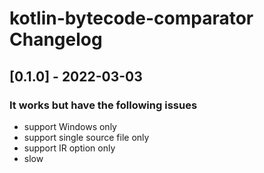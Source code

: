 <!-- Keep a Changelog guide -> https://keepachangelog.com -->

# kotlin-bytecode-comparator Changelog

## [0.1.0] - 2022-03-03
### It works but have the following issues
- support Windows only
- support single source file only
- support IR option only
- slow
